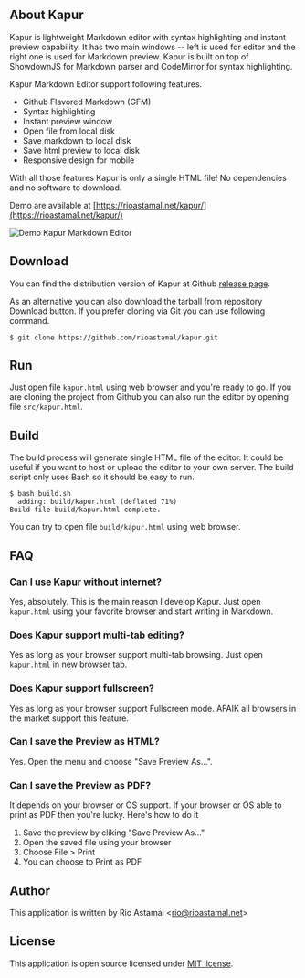## About Kapur

Kapur is lightweight Markdown editor with syntax highlighting and instant preview capability. It has two main windows -- left is used for editor and the right one is used for Markdown preview. Kapur is built on top of ShowdownJS for Markdown parser and CodeMirror for syntax highlighting.

Kapur Markdown Editor support following features.

- Github Flavored Markdown (GFM)
- Syntax highlighting
- Instant preview window
- Open file from local disk
- Save markdown to local disk
- Save html preview to local disk
- Responsive design for mobile

With all those features Kapur is only a single HTML file! No dependencies and no software to download.

Demo are available at [https://rioastamal.net/kapur/](https://rioastamal.net/kapur/)

![Demo Kapur Markdown Editor](https://s3.amazonaws.com/rioastamal-assets/kapur/kapur-demo.gif)

## Download

You can find the distribution version of Kapur at Github [release page](https://github.com/rioastamal/kapur/releases).

As an alternative you can also download the tarball from repository Download button. If you prefer cloning via Git you can use following command.

```
$ git clone https://github.com/rioastamal/kapur.git
```

## Run

Just open file `kapur.html` using web browser and you're ready to go. If you are cloning the project from Github you can also run the editor by opening file `src/kapur.html`.

## Build

The build process will generate single HTML file of the editor. It could be useful if you want to host or upload the editor to your own server. The build script only uses Bash so it should be easy to run.

```
$ bash build.sh
  adding: build/kapur.html (deflated 71%)
Build file build/kapur.html complete.
```

You can try to open file `build/kapur.html` using web browser.

## FAQ

### Can I use Kapur without internet?

Yes, absolutely. This is the main reason I develop Kapur. Just open `kapur.html` using your favorite browser and start writing in Markdown.

### Does Kapur support multi-tab editing?

Yes as long as your browser support multi-tab browsing. Just open `kapur.html` in new browser tab.

### Does Kapur support fullscreen?

Yes as long as your browser support Fullscreen mode. AFAIK all browsers in the market support this feature.

### Can I save the Preview as HTML?

Yes. Open the menu and choose "Save Preview As...".

### Can I save the Preview as PDF?

It depends on your browser or OS support. If your browser or OS able to print as PDF then you're lucky. Here's how to do it

1. Save the preview by cliking "Save Preview As..." 
2. Open the saved file using your browser
3. Choose File > Print 
4. You can choose to Print as PDF

## Author

This application is written by Rio Astamal \<rio@rioastamal.net>

## License

This application is open source licensed under [MIT license](http://opensource.org/licenses/MIT).